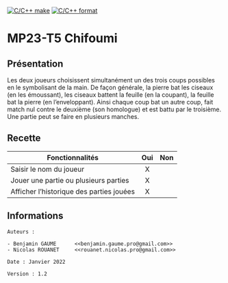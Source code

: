 [![C/C++ make](https://github.com/btssn-lasalle84/MP23-T5/actions/workflows/c-cpp.yml/badge.svg?branch=develop)](https://github.com/btssn-lasalle84/MP23-T5/actions/workflows/c-cpp.yml) [![C/C++ format](https://github.com/btssn-lasalle84/MP23-T5/actions/workflows/cppformat.yml/badge.svg?branch=develop)](https://github.com/btssn-lasalle84/MP23-T5/actions/workflows/cppformat.yml)

# MP23-T5 Chifoumi


## Présentation

Les deux joueurs choisissent simultanément un des trois coups possibles en le symbolisant de la main.
De façon générale, la pierre bat les ciseaux (en les émoussant), les ciseaux battent la feuille (en la
coupant), la feuille bat la pierre (en l’enveloppant). Ainsi chaque coup bat un autre coup, fait match nul
contre le deuxième (son homologue) et est battu par le troisième. Une partie peut se faire en plusieurs manches.

## Recette

|Fonctionnalités                          |Oui|Non|
|-----------------------------------------|:-:|:-:|
|Saisir le nom du joueur                  | X |   |
|Jouer une partie ou plusieurs parties    | X |   |
|Afficher l’historique des parties jouées | X |   |

## Informations

    Auteurs :

    - Benjamin GAUME      <<benjamin.gaume.pro@gmail.com>>
    - Nicolas ROUANET     <<rouanet.nicolas.pro@gmail.com>>

    Date : Janvier 2022

    Version : 1.2